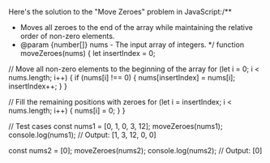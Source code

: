 Here's the solution to the "Move Zeroes" problem in JavaScript:/**
 * Moves all zeroes to the end of the array while maintaining the relative order of non-zero elements.
 * @param {number[]} nums - The input array of integers.
 */
function moveZeroes(nums) {
  let insertIndex = 0;

  // Move all non-zero elements to the beginning of the array
  for (let i = 0; i < nums.length; i++) {
    if (nums[i] !== 0) {
      nums[insertIndex] = nums[i];
      insertIndex++;
    }
  }

  // Fill the remaining positions with zeroes
  for (let i = insertIndex; i < nums.length; i++) {
    nums[i] = 0;
  }
}

// Test cases
const nums1 = [0, 1, 0, 3, 12];
moveZeroes(nums1);
console.log(nums1); // Output: [1, 3, 12, 0, 0]

const nums2 = [0];
moveZeroes(nums2);
console.log(nums2); // Output: [0]

